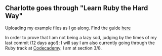 ## Charlotte goes through "Learn Ruby the Hard Way"

Uploading my example files as I go along. 
Find the guide [here](http://ruby.learncodethehardway.org)

In order to prove that I am not being a lazy sod, judging by the times of my last commit (12 days ago!); I will say I am also currently going through the Ruby track at [Codecademy](http://www.codecademy.com). I am at section 3/8.